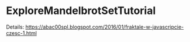 # ExploreMandelbrotSetTutorial
Details: https://abac00spl.blogspot.com/2016/01/fraktale-w-javascripcie-czesc-1.html
